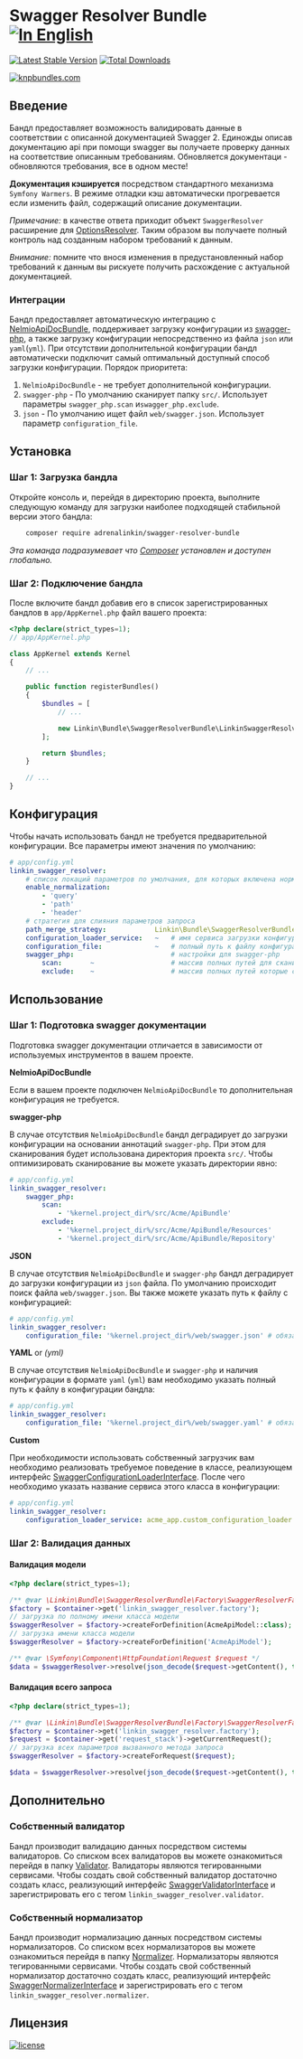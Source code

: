 Swagger Resolver Bundle [![In English](https://img.shields.io/badge/Switch_To-English-green.svg?style=flat-square)](./README.md)
=======================

[![Latest Stable Version](https://poser.pugx.org/adrenalinkin/swagger-resolver-bundle/v/stable)](https://packagist.org/packages/adrenalinkin/swagger-resolver-bundle)
[![Total Downloads](https://poser.pugx.org/adrenalinkin/swagger-resolver-bundle/downloads)](https://packagist.org/packages/adrenalinkin/swagger-resolver-bundle)

[![knpbundles.com](http://knpbundles.com/adrenalinkin/swagger-resolver-bundle/badge-short)](http://knpbundles.com/adrenalinkin/swagger-resolver-bundle)

Введение
--------

Бандл предоставляет возможность валидировать данные в соответствии с описанной документацией Swagger 2.
Единожды описав документацию api при помощи swagger вы получаете проверку данных на соответствие описанным требованиям.
Обновляется документаци - обновляются требования, все в одном месте!

**Документация кэшируется** посредством стандартного механизма `Symfony Warmers`. 
В режиме отладки кэш автоматически прогревается если изменить файл, содержащий описание документации.

*Примечание:* в качестве ответа приходит объект `SwaggerResolver` расширение для
[OptionsResolver](https://github.com/symfony/options-resolver). Таким образом вы получаете полный контроль
над созданным набором требований к данным.

*Внимание:* помните что внося изменения в предустановленный набор требований к данным
вы рискуете получить расхождение с актуальной документацией.

### Интеграции

Бандл предоставляет автоматическую интеграцию с [NelmioApiDocBundle](https://github.com/nelmio/NelmioApiDocBundle),
поддерживает загрузку конфигурации из [swagger-php](https://github.com/zircote/swagger-php), а также загрузку
конфигурации непосредственно из файла `json` или `yaml`(`yml`).
При отсутствии дополнительной конфигурации бандл автоматически подключит самый оптимальный доступный способ загрузки
конфигурации. Порядок приоритета:
1. `NelmioApiDocBundle` - не требует дополнительной конфигурации.
2. `swagger-php` - По умолчанию сканирует папку `src/`. Использует параметры `swagger_php.scan` и`swagger_php.exclude`.
3. `json` - По умолчанию ищет файл `web/swagger.json`. Использует параметр `configuration_file`.

Установка
---------

### Шаг 1: Загрузка бандла

Откройте консоль и, перейдя в директорию проекта, выполните следующую команду для загрузки наиболее подходящей
стабильной версии этого бандла:
```bash
    composer require adrenalinkin/swagger-resolver-bundle
```
*Эта команда подразумевает что [Composer](https://getcomposer.org) установлен и доступен глобально.*

### Шаг 2: Подключение бандла

После включите бандл добавив его в список зарегистрированных бандлов в `app/AppKernel.php` файл вашего проекта:

```php
<?php declare(strict_types=1);
// app/AppKernel.php

class AppKernel extends Kernel
{
    // ...

    public function registerBundles()
    {
        $bundles = [
            // ...

            new Linkin\Bundle\SwaggerResolverBundle\LinkinSwaggerResolverBundle(),
        ];

        return $bundles;
    }

    // ...
}
```

Конфигурация
------------

Чтобы начать использовать бандл не требуется предварительной конфигурации.
Все параметры имеют значения по умолчанию:

```yaml
# app/config.yml
linkin_swagger_resolver:
    # список локаций параметров по умолчания, для которых включена нормализация
    enable_normalization:
        - 'query'
        - 'path'
        - 'header'
    # стратегия для слияния параметров запроса
    path_merge_strategy:            Linkin\Bundle\SwaggerResolverBundle\Merger\Strategy\StrictMergeStrategy
    configuration_loader_service:   ~   # имя сервиса загрузки конфигурации
    configuration_file:             ~   # полный путь к файлу конфигурации
    swagger_php:                        # настройки для swagger-php
        scan:       ~                   # массив полных путей для сканирования аннотаций
        exclude:    ~                   # массив полных путей которые стоит исключить
```

Использование
-------------

### Шаг 1: Подготовка swagger документации

Подготовка swagger документации отличается в зависимости от используемых инструментов в вашем проекте.

**NelmioApiDocBundle** 

Если в вашем проекте подключен `NelmioApiDocBundle` то дополнительная конфигурация не требуется.

**swagger-php** 

В случае отсутствия `NelmioApiDocBundle` бандл деградирует до загрузки конфигурации
на основании аннотаций `swagger-php`. При этом для сканирования будет использована директория проекта `src/`.
Чтобы оптимизировать сканирование вы можете указать директории явно:

```yaml
# app/config.yml
linkin_swagger_resolver:
    swagger_php:
        scan:
            - '%kernel.project_dir%/src/Acme/ApiBundle'
        exclude:
            - '%kernel.project_dir%/src/Acme/ApiBundle/Resources'
            - '%kernel.project_dir%/src/Acme/ApiBundle/Repository'
```

**JSON** 

В случае отсутствия `NelmioApiDocBundle` и `swagger-php` бандл деградирует до загрузки конфигурации
из `json` файла. По умолчанию происходит поиск файла `web/swagger.json`.
Вы также можете указать путь к файлу с конфигурацией:

```yaml
# app/config.yml
linkin_swagger_resolver:
    configuration_file: '%kernel.project_dir%/web/swagger.json' # обязательно расширений файла json
```

**YAML** or *(yml)* 

В случае отсутствия `NelmioApiDocBundle` и `swagger-php` и наличия конфигурации в формате `yaml` (`yml`)
вам необходимо указать полный путь к файлу в конфигурации бандла: 

```yaml
# app/config.yml
linkin_swagger_resolver:
    configuration_file: '%kernel.project_dir%/web/swagger.yaml' # обязательно расширений файла yaml или yml
```

**Custom**

При необходимости использовать собственный загрузчик вам необходимо реализовать требуемое поведение в классе,
реализующем интерфейс [SwaggerConfigurationLoaderInterface](./Loader/SwaggerConfigurationLoaderInterface.php).
После чего необходимо указать название сервиса этого класса в конфигурации: 

```yaml
# app/config.yml
linkin_swagger_resolver:
    configuration_loader_service: acme_app.custom_configuration_loader
```

### Шаг 2: Валидация данных

#### Валидация модели

```php
<?php declare(strict_types=1);

/** @var \Linkin\Bundle\SwaggerResolverBundle\Factory\SwaggerResolverFactory $factory */
$factory = $container->get('linkin_swagger_resolver.factory');
// загрузка по полному имени класса модели
$swaggerResolver = $factory->createForDefinition(AcmeApiModel::class);
// загрузка имени класса модели
$swaggerResolver = $factory->createForDefinition('AcmeApiModel');

/** @var \Symfony\Component\HttpFoundation\Request $request */
$data = $swaggerResolver->resolve(json_decode($request->getContent(), true));
```

#### Валидация всего запроса

```php
<?php declare(strict_types=1);

/** @var \Linkin\Bundle\SwaggerResolverBundle\Factory\SwaggerResolverFactory $factory */
$factory = $container->get('linkin_swagger_resolver.factory');
$request = $container->get('request_stack')->getCurrentRequest();
// загрузка всех параметров вызванного метода запроса
$swaggerResolver = $factory->createForRequest($request);

$data = $swaggerResolver->resolve(json_decode($request->getContent(), true));
```

Дополнительно
-------------

### Собственный валидатор

Бандл производит валидацию данных посредством системы валидаторов.
Со списком всех валидаторов вы можете ознакомиться перейдя в папку [Validator](./Validator).
Валидаторы являются тегированными сервисами. Чтобы создать свой собственный валидатор достаточно создать
класс, реализующий интерфейс [SwaggerValidatorInterface](./Validator/SwaggerValidatorInterface.php) и
зарегистрировать его с тегом `linkin_swagger_resolver.validator`.

### Собственный нормализатор

Бандл производит нормализацию данных посредством системы нормализаторов.
Со списком всех нормализаторов вы можете ознакомиться перейдя в папку [Normalizer](./Normalizer).
Нормализаторы являются тегированными сервисами. Чтобы создать свой собственный нормализатор достаточно создать
класс, реализующий интерфейс [SwaggerNormalizerInterface](./Normalizer/SwaggerNormalizerInterface.php) и
зарегистрировать его с тегом `linkin_swagger_resolver.normalizer`.

Лицензия
--------

[![license](https://img.shields.io/badge/License-MIT-green.svg?style=flat-square)](./LICENSE)
